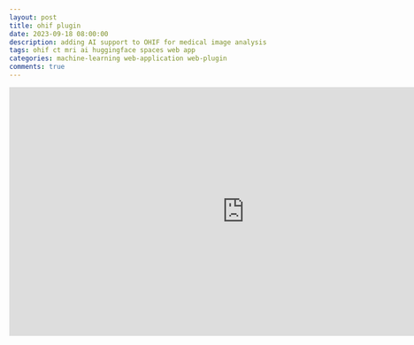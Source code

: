 ```yaml
---
layout: post
title: ohif plugin
date: 2023-09-18 08:00:00
description: adding AI support to OHIF for medical image analysis
tags: ohif ct mri ai huggingface spaces web app
categories: machine-learning web-application web-plugin
comments: true
---
```


<body>
	<div style="width:100%;">
	<iframe
        src="https://andreped-ohif4hf.hf.space"
        frameborder="0"
        width="850"
        height="450"
    ></iframe>
	</div>
</body>
